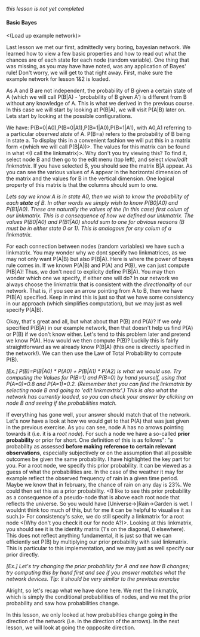 *this lesson is not yet completed*

#### Basic Bayes

<(Load up example network)>

Last lesson we met our first, admittedly very boring, bayesian network. We learned how to view a few basic properties and 
how to read out what the chances are of each state for each node (random variable). One thing that was missing, as you may have 
have noted, was any application of Bayes' rule! Don't worry, we will get to that right away. First, make sure the example 
network for lesson 1&2 is loaded. 

As A and B are not independent, the probability of B given a certain state of A (which we will call P(B|A) - 'probability of B 
given A') is different from B without any knowledge of A. This is what we derived in the previous course. In this case we will 
start by looking at P(B|A), we will visit P(A|B) later on. Lets start by looking at the possible configurations.

We have: P(B=0|A0),P(B=0|A1),P(B=1|A0),P(B=1|A1), with A0,A1 referring to a particular *observed state* of A. P(B=a) refers to the probability of B being in state a.
To display this in a convenient fashion we will put this in a matrix form <(which we will call P(B|A))>. The values for this
matrix can be found in what <(I call the linkmatrix)>. Why don't you try viewing this? To find it, select node B and then go to
the edit menu (top left), and select *view/edit linkmatrix*. If you have selected B, you should see the matrix B|A appear. As
you can see the various values of A appear in the horizontal dimension of the matrix and the values for B in the vertical 
dimension. One logical property of this matrix is that the columns should sum to one.

*Lets say we know A is in state A0, then we wish to know the probability of each **state** of B. In other words we simply wish 
to know P(B0|A0) and P(B1|A0). These are naturally the values of the (in this case) first colum of our linkmatrix. This 
is a consequence of how we defined our linkmatrix. The values P(B0|A0) and P(B1|A0) should sum to one for obvious reasons (B 
must be in either state 0 or 1). This is analogous for any colum of a linkmatrix.*

For each connection between nodes (random variables) we have such a linkmatrix. You may wonder why we dont specify two linkmatrices, as we may not only want P(A|B) but also P(B|A). Here is where the power of bayes rule comes in. If we known P(A|B) and P(A) and P(B), we can just compute P(B|A)! Thus, we don't need to explicity define P(B|A). You may then wonder which one we specify, if either one will do? In our network we always choose the linkmatrix that is consistent with the *directionality* of our network. That is, if you see an arrow pointing from A to B, then we have P(B|A) specified. Keep in mind this is just so that we have some consistency in our approach (which simplifies computation), but we may just as well specify P(A|B). 

Okay, that's great and all, but what about that P(B) and P(A)? If we only specified P(B|A) in our example network, then that doesn't help us find P(A) or P(B) if we don't know either. Let's tend to this problem later and pretend we know P(A). How would we then compute P(B)? Luckily this is fairly straightforward as we already know P(B|A) (this one is directly specified in the network!). We can then use the Law of Total Probability to compute P(B). 


*[Ex.] P(B)=P(B|A0) * P(A0) + P(B|A1) * P(A2) is what we would use. Try computing the Values for P(B=1) and P(B=0) by hand yourself, using that P(A=0)=0.8 and P(A=1)=0.2. (Remember that you can find the linkmatrix by selecting node B and going to 'edit linkmaxtrix'.) This is also what the network has currently loaded, so you can check your answer by clicking on node B and seeing if the probabilities match.*

If everything has gone well, your answer should match that of the network. Let's now have a look at how we would get to that P(A) that was just given in the previous exercise. As you can see, node A has no arrows pointing towards it (i.e. it is a *root node*). For such  a node we have a so-called **prior probability** or prior for short. One definition of this is as follows": "a probability as assessed **before making reference to certain relevant observations**, especially subjectively or on the assumption that all possible outcomes be given the same probability. I have highlighted the key part for you. 
For a root node, we specify this prior probability. It can be viewed as a guess of what the probabilities are. In the case of the weather it may for example reflect the observed frequency of rain in a given time period. Maybe we know that in february, the chance of rain on any day is 23%. We could then set this as a prior probability. 
<(I like to see this prior probability as a consequence of a pseudo-node that is above each root node that reflects the universe. So you would have [Universe->]Rain->Garden is wet. I wouldnt think too much of this, but for me it can be helpful to visualise it as such.)>
For consistency's sake, we do still specify a linkmatrix for a root node <(Why don't you check it our for node A?)>. Looking at this linkmatrix, you should see it is the identity matrix (1's on the diagonal, 0 elsewhere). This does not reflect anything fundamental, it is just so that we can efficiently set P(B) by multiplying our prior probability with said linkmatrix. This is particular to this implementation, and we may just as well specify our prior directly.

*[Ex.] Let's try changing the prior probability for A and see how B changes; try computing this by hand first and see if you answer matches what the network devices. Tip: it should be very similar to the previous exercise*

Alright, so let's recap what we have done here. We met the linkmatrix, which is simply the conditional probabilities of nodes, and we met the prior probability and saw how probabilities change. 

In this lesson, we only looked at how probabilties change going in the direction of the network (i.e. in the direction of the arrows). In the next lesson, we will look at going the oppposite direction.
